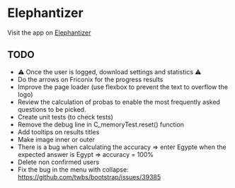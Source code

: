 # Elephantizer

Visit the app on [Elephantizer](https://elephantizer.com)


## TODO

* ⚠ Once the user is logged, download settings and statistics ⚠
* Do the arrows on Friconix for the progress results
* Improve the page loader (use flexbox to prevent the text to overflow the logo)
* Review the calculation of probas to enable the most frequently asked questions to be picked.
* Create unit tests (to check tests)
* Remove the debug line in C_memoryTest.reset() function
* Add tooltips on results titles
* Make image inner or outer
* There is a bug when calculating the accuracy => enter Egypte when the expected answer is Egypt => accuracy = 100%
* Delete non confirmed users
* Fix the bug in the menu with collapse: https://github.com/twbs/bootstrap/issues/39385

